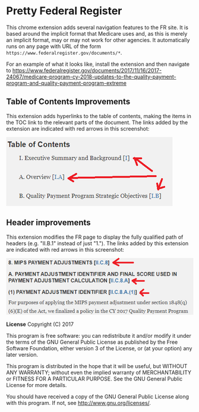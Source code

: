 Pretty Federal Register
=================

This chrome extension adds several navigation features to the FR site. It is based around the implicit format that Medicare uses and, as this is merely
an implicit format, may or may not work for other agencies. It automatically runs on any page with
URL of the form `https://www.federalregister.gov/documents/*`.

For an example of what it looks like, install the extension and then navigate to https://www.federalregister.gov/documents/2017/11/16/2017-24067/medicare-program-cy-2018-updates-to-the-quality-payment-program-and-quality-payment-program-extreme

## Table of Contents Improvements
This extension adds hyperlinks to the table of contents, making the items in the TOC link to the
 relevant parts of the document.  The links added by the extension are indicated with red arrows in
 this screenshot:

![TOC](TOC.png)

## Header improvements
This extension modifies the FR page to display the fully qualified path of headers
(e.g. "II.B.1" instead of just "1."). The links added by this extension are indicated with red arrows
in this screenshot:

![Headers](headers.png)



**License**
Copyright (C) 2017

This program is free software: you can redistribute it and/or modify
it under the terms of the GNU General Public License as published by
the Free Software Foundation, either version 3 of the License, or
(at your option) any later version.

This program is distributed in the hope that it will be useful,
but WITHOUT ANY WARRANTY; without even the implied warranty of
MERCHANTABILITY or FITNESS FOR A PARTICULAR PURPOSE.  See the
GNU General Public License for more details.

You should have received a copy of the GNU General Public License
along with this program.  If not, see <http://www.gnu.org/licenses/>.
